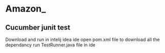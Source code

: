 # Amazon_

Cucumber junit test
-------------------
Download and run in intelij idea ide
open pom.xml file to download all the dependancy
run TestRunner.java file in ide
